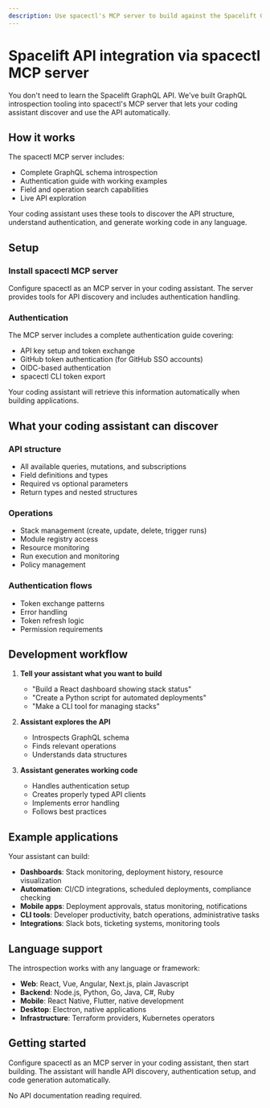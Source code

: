 ```yaml
---
description: Use spacectl's MCP server to build against the Spacelift GraphQL API without learning it.
---
```


# Spacelift API integration via spacectl MCP server

You don't need to learn the Spacelift GraphQL API. We've built GraphQL introspection tooling into spacectl's MCP server that lets your coding assistant discover and use the API automatically.

## How it works

The spacectl MCP server includes:

- Complete GraphQL schema introspection
- Authentication guide with working examples
- Field and operation search capabilities
- Live API exploration

Your coding assistant uses these tools to discover the API structure, understand authentication, and generate working code in any language.

## Setup

### Install spacectl MCP server

Configure spacectl as an MCP server in your coding assistant. The server provides tools for API discovery and includes authentication handling.

### Authentication

The MCP server includes a complete authentication guide covering:

- API key setup and token exchange
- GitHub token authentication (for GitHub SSO accounts)
- OIDC-based authentication
- spacectl CLI token export

Your coding assistant will retrieve this information automatically when building applications.

## What your coding assistant can discover

### API structure

- All available queries, mutations, and subscriptions
- Field definitions and types
- Required vs optional parameters
- Return types and nested structures

### Operations

- Stack management (create, update, delete, trigger runs)
- Module registry access
- Resource monitoring
- Run execution and monitoring
- Policy management

### Authentication flows

- Token exchange patterns
- Error handling
- Token refresh logic
- Permission requirements

## Development workflow

1. **Tell your assistant what you want to build**

   - "Build a React dashboard showing stack status"
   - "Create a Python script for automated deployments"
   - "Make a CLI tool for managing stacks"

2. **Assistant explores the API**

   - Introspects GraphQL schema
   - Finds relevant operations
   - Understands data structures

3. **Assistant generates working code**
   - Handles authentication setup
   - Creates properly typed API clients
   - Implements error handling
   - Follows best practices

## Example applications

Your assistant can build:

- **Dashboards**: Stack monitoring, deployment history, resource visualization
- **Automation**: CI/CD integrations, scheduled deployments, compliance checking
- **Mobile apps**: Deployment approvals, status monitoring, notifications
- **CLI tools**: Developer productivity, batch operations, administrative tasks
- **Integrations**: Slack bots, ticketing systems, monitoring tools

## Language support

The introspection works with any language or framework:

- **Web**: React, Vue, Angular, Next.js, plain Javascript
- **Backend**: Node.js, Python, Go, Java, C#, Ruby
- **Mobile**: React Native, Flutter, native development
- **Desktop**: Electron, native applications
- **Infrastructure**: Terraform providers, Kubernetes operators

## Getting started

Configure spacectl as an MCP server in your coding assistant, then start building. The assistant will handle API discovery, authentication setup, and code generation automatically.

No API documentation reading required.
